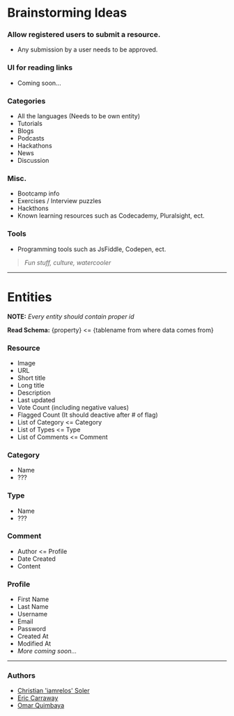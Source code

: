 # Brainstorming Ideas

### Allow registered users to submit a resource.
- Any submission by a user needs to be approved.

### UI for reading links
- Coming soon...
 
### Categories
- All the languages (Needs to be own entity)
- Tutorials
- Blogs
- Podcasts
- Hackathons
- News
- Discussion

### Misc.
- Bootcamp info
- Exercises / Interview puzzles
- Hackthons
- Known learning resources such as Codecademy, Pluralsight, ect.

### Tools
- Programming tools such as JsFiddle, Codepen, ect.
 
> *Fun stuff, culture, watercooler*

-------

# Entities
**NOTE:** *Every entity should contain proper id*

**Read Schema:** {property} <= {tablename from where data comes from}

### Resource
- Image
- URL
- Short title
- Long title
- Description
- Last updated
- Vote Count (including negative values)
- Flagged Count (It should deactive after # of flag)
- List of Category      <= Category
- List of Types         <= Type
- List of Comments      <= Comment

### Category
- Name
- ???

### Type
- Name
- ???
   
### Comment
- Author <= Profile
- Date Created
- Content

### Profile
- First Name
- Last Name
- Username
- Email
- Password
- Created At
- Modified At
- *More coming soon...*

-------

### Authors
- [Christian 'iamrelos' Soler](https://github.com/iamrelos)
- [Eric Carraway](https://github.com/ericcarraway)
- [Omar Quimbaya](https://github.com/WritingPanda)